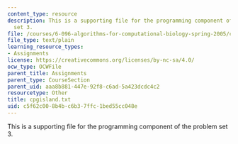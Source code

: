 ```yaml
---
content_type: resource
description: This is a supporting file for the programming component of the problem
  set 3.
file: /courses/6-096-algorithms-for-computational-biology-spring-2005/c5f62c008b4bc6b37ffc1bed55cc048e_cpgisland.txt
file_type: text/plain
learning_resource_types:
- Assignments
license: https://creativecommons.org/licenses/by-nc-sa/4.0/
ocw_type: OCWFile
parent_title: Assignments
parent_type: CourseSection
parent_uid: aaa8b881-447e-92f8-c6ad-5a423dcdc4c2
resourcetype: Other
title: cpgisland.txt
uid: c5f62c00-8b4b-c6b3-7ffc-1bed55cc048e
---
```

This is a supporting file for the programming component of the problem set 3.